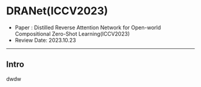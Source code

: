 
# DRANet(ICCV2023) 
- Paper : Distilled Reverse Attention Network for Open-world Compositional Zero-Shot Learning(ICCV2023)
- Review Date: 2023.10.23
___
## Intro

dwdw
